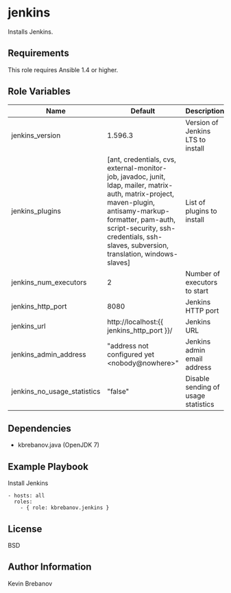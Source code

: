 jenkins
=======

Installs Jenkins.

Requirements
------------

This role requires Ansible 1.4 or higher.

Role Variables
--------------

| Name                        | Default                                                                                                                                                                                                                                            | Description                         |
|-----------------------------|----------------------------------------------------------------------------------------------------------------------------------------------------------------------------------------------------------------------------------------------------|-------------------------------------|
| jenkins_version             | 1.596.3                                                                                                                                                                                                                                            | Version of Jenkins LTS to install   |
| jenkins_plugins             | [ant, credentials, cvs, external-monitor-job, javadoc, junit, ldap, mailer, matrix-auth, matrix-project, maven-plugin, antisamy-markup-formatter, pam-auth, script-security, ssh-credentials, ssh-slaves, subversion, translation, windows-slaves] | List of plugins to install          |
| jenkins_num_executors       | 2                                                                                                                                                                                                                                                  | Number of executors to start        |
| jenkins_http_port           | 8080                                                                                                                                                                                                                                               | Jenkins HTTP port                   |
| jenkins_url                 | http://localhost:{{ jenkins_http_port }}/                                                                                                                                                                                                          | Jenkins URL                         |
| jenkins_admin_address       | "address not configured yet &lt;nobody@nowhere&gt;"                                                                                                                                                                                                | Jenkins admin email address         |
| jenkins_no_usage_statistics | "false"                                                                                                                                                                                                                                            | Disable sending of usage statistics |

Dependencies
------------

- kbrebanov.java (OpenJDK 7)

Example Playbook
----------------

Install Jenkins
```
- hosts: all
  roles:
    - { role: kbrebanov.jenkins }
```

License
-------

BSD

Author Information
------------------

Kevin Brebanov
